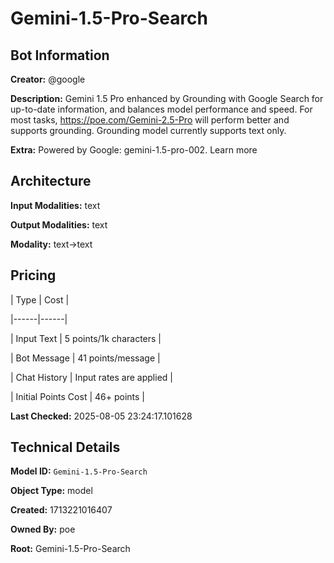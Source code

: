 # Gemini-1.5-Pro-Search

## Bot Information

**Creator:** @google

**Description:** Gemini 1.5 Pro enhanced by Grounding with Google Search for up-to-date information, and balances model performance and speed. For most tasks, https://poe.com/Gemini-2.5-Pro will perform better and supports grounding. Grounding model currently supports text only.

**Extra:** Powered by Google: gemini-1.5-pro-002. Learn more


## Architecture

**Input Modalities:** text

**Output Modalities:** text

**Modality:** text->text


## Pricing

| Type | Cost |

|------|------|

| Input Text | 5 points/1k characters |

| Bot Message | 41 points/message |

| Chat History | Input rates are applied |

| Initial Points Cost | 46+ points |


**Last Checked:** 2025-08-05 23:24:17.101628


## Technical Details

**Model ID:** `Gemini-1.5-Pro-Search`

**Object Type:** model

**Created:** 1713221016407

**Owned By:** poe

**Root:** Gemini-1.5-Pro-Search
